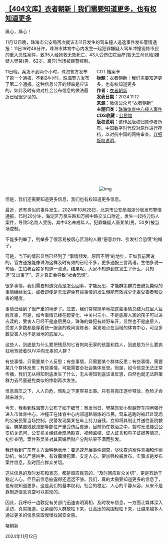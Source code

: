 <!--1731452456000-->
[【404文库】衣者朝新｜我们需要知道更多，也有权知道更多](https://chinadigitaltimes.net/chinese/713009.html)
------

<p>痛心，痛心！</p><p>11月12日晚，珠海市公安局再次就该市11日发生的驾车撞人逃逸事件发布警情通报：11日19时48分许，珠海市体育中心内发生一起犯罪嫌疑人驾车冲撞锻炼市民的重大恶性案件，致35人经抢救无效死亡、43人受伤住院治疗(暂无生命危险)嫌疑人樊某(男，62岁，离异)当场被民警控制。</p><div style="width:42%;float:right;padding-left:20px"><div class="su-spoiler su-spoiler-style-fancy su-spoiler-icon-chevron-circle su-spoiler-closed" data-scroll-offset="0" data-anchor-in-url="no"><div class="su-spoiler-title" tabindex="0" role="button"><span class="su-spoiler-icon"></span>CDT 档案卡</div><div class="su-spoiler-content su-u-clearfix su-u-trim"><strong>标题：</strong>衣者朝新｜我们需要知道更多，也有权知道更多<br><strong>作者：</strong><a href="https://chinadigitaltimes.net/space/衣者朝新" target="_blank">衣者朝新</a><br><strong>发表日期：</strong>2024.11.12<br><strong>来源：</strong><a href="https://archive.ph/pxMOq" target="_blank">微信公众号“衣者朝新”</a><br><strong>主题归类：</strong><a href="https://chinadigitaltimes.net/space/珠海体育中心撞人事件" target="_blank">珠海体育中心撞人事件</a><br><strong>CDS收藏：</strong><a href="https://chinadigitaltimes.net/space/%E5%85%AC%E6%B0%91%E9%A6%86" target="_blank" rel="noopener">公民馆</a><br><strong>版权说明：</strong>该作品版权归原作者所有。中国数字时代仅对原作进行存档，以对抗中国的网络审查。<a href="https://chinadigitaltimes.net/chinese/copyright">详细版权说明</a>。</div></div></div><p>11日晚，案发不到两个小时，珠海警方发布了第一个通报，不到24小时，珠海警方发布了第二个通报。这种信息公开的频率是应该的，如此及时有效对社会公布信息的做法最近已经很少见的。</p><p><img decoding="async" src="data:image/svg+xml,%3Csvg%20xmlns='http://www.w3.org/2000/svg'%20viewBox='0%200%200%200'%3E%3C/svg%3E" alt="img" data-lazy-src="https://chinadigitaltimes.net/chinese/files/2024/11/post-713009-6733a5ed1c618."><noscript><img decoding="async" src="https://chinadigitaltimes.net/chinese/files/2024/11/post-713009-6733a5ed1c618." alt="img"></noscript></p><p>但是，我们还需要知道更多信息，我们也有权知道更多信息。</p><p>最近，还有类似的事件发生。2024年10月28日，北京市公安局海淀分局发布警情通报，15时20分许，海淀区万泉庄路和万柳中路交叉口附近，发生一起持刀伤人案件，导致5名路人受伤，其中3名未成年人。犯罪嫌疑人唐某某(男，50岁)被当场控制。</p><p>不能多列举了，列举多了很容易被居心叵测的人戴“恶意炒作、引发社会恐慌”的帽子。</p><p>可是，当下的情形显然已经到了 “事情频发、原因不明”的地步，正如我前面说的，官方通报能像珠海这样及时有效的已经不多，更多通报三言两语，生怕多说一句话，生怕老百姓多知道一点点。结果呢，大家不知道到底发生了什么，只知道“又出事了”。这才真正会导致“社会恐慌”。</p><p>很多事情，我们需要知道究竟是怎么回事，才能反思、才能群策群力去避免类似的事情继续发生，或者即便是无法避免有些事情的发生但能有效减少无辜受害者和受害的程度。</p><p>事情已经到了很严重的地步了。过去，我们常常简单地把这些事情总结为底层人互戕互害，可是，如今事情已经在起变化，中关村三小，不是底层人家的孩子可以进去读的，受害人已经不是底层民众，珠海的嫌犯有越野车开，显然也不是底层人，受害人多数都是穿着统一服装的晚间锻炼者、案发地点在当地的体育中心，可见多数受害人也不是当地的底层人。</p><p>这些人，到底是为什么要把残忍的匕首刺向无辜的孩童和路人，到底是为什么要疯狂地驾驶着SUV冲向无辜的人群？</p><p>有些事情，只需要某个人反思；有些事情，只需要某个群体反思；有些事情，需要某几个群体反思；有些事情，可能需要全社会集体反思。但是，如今信息无法正常传播，我们无从得知到底发生了什么，无从得知到底该谁反思，自然也就无法群策群力去尽量避免类似的惨剧再次发生。</p><p>信息高压之下，人人自危，慌乱之下更容易出事。只有将高压逐步释放，危险才会越来越少。</p><p>今天，我看到珠海警方公布了如下细节：案发当日，樊某驾驶小型越野车闯闸强行进入市体育中心，冲撞正在体育中心内部道路锻炼的市民，驾车逃跑时被赶赴现场的公安民警当场控制。民警发现樊某在车上持刀自残，立即将其制止并送往医院救治。樊某自残致颈部等部位严重受伤后昏迷，目前仍在救治之中，暂时无法接受公安机关讯问。公安机关经综合现场勘查、视频监控、证人证言和电子证据等情况，初步查明，案件系樊某对其离婚后财产分割结果不满而引发。</p><p>我还看到广东有关方面明确表示：要迅速开展事件调查，尽快查清案件真相和作案动机，依法严惩凶手，有效震慑犯罪、安定人心。要加强权威发布，实事求是发布案件信息，及时回应群众关切。</p><p>这些信息的及时发布和表态，都是顺应民意的，“及时回应群众关切”，更是有助于稳定人心，但目前信息披露得还远远不够。我们，真的太需要知道更多的信息了，也有权知道更多，这是我们的基本权利。社会的稳定、人心的平静从容，从来不是靠制造信息真空可以实现的。</p><p>因此，我呼吁一边敦促有关部门迅速查明真相、及时发布信息，一方面让媒体深入采访、真实报道，让紧绷的人群放松下来，让高压的氛围轻松下来，让越来越多人通过更多的信息获取慢慢找回安全感。</p><p>褚朝新</p><p>2024年11月12日</p><div class="addtoany_share_save_container addtoany_content addtoany_content_bottom"><div class="a2a_kit a2a_kit_size_32 addtoany_list" data-a2a-url="https://chinadigitaltimes.net/chinese/713009.html" data-a2a-title="【404文库】衣者朝新｜我们需要知道更多，也有权知道更多"><a class="a2a_button_facebook" href="https://www.addtoany.com/add_to/facebook?linkurl=https%3A%2F%2Fchinadigitaltimes.net%2Fchinese%2F713009.html&amp;linkname=%E3%80%90404%E6%96%87%E5%BA%93%E3%80%91%E8%A1%A3%E8%80%85%E6%9C%9D%E6%96%B0%EF%BD%9C%E6%88%91%E4%BB%AC%E9%9C%80%E8%A6%81%E7%9F%A5%E9%81%93%E6%9B%B4%E5%A4%9A%EF%BC%8C%E4%B9%9F%E6%9C%89%E6%9D%83%E7%9F%A5%E9%81%93%E6%9B%B4%E5%A4%9A" title="Facebook" rel="nofollow noopener" target="_blank"></a><a class="a2a_button_twitter" href="https://www.addtoany.com/add_to/twitter?linkurl=https%3A%2F%2Fchinadigitaltimes.net%2Fchinese%2F713009.html&amp;linkname=%E3%80%90404%E6%96%87%E5%BA%93%E3%80%91%E8%A1%A3%E8%80%85%E6%9C%9D%E6%96%B0%EF%BD%9C%E6%88%91%E4%BB%AC%E9%9C%80%E8%A6%81%E7%9F%A5%E9%81%93%E6%9B%B4%E5%A4%9A%EF%BC%8C%E4%B9%9F%E6%9C%89%E6%9D%83%E7%9F%A5%E9%81%93%E6%9B%B4%E5%A4%9A" title="Twitter" rel="nofollow noopener" target="_blank"></a><a class="a2a_button_telegram" href="https://www.addtoany.com/add_to/telegram?linkurl=https%3A%2F%2Fchinadigitaltimes.net%2Fchinese%2F713009.html&amp;linkname=%E3%80%90404%E6%96%87%E5%BA%93%E3%80%91%E8%A1%A3%E8%80%85%E6%9C%9D%E6%96%B0%EF%BD%9C%E6%88%91%E4%BB%AC%E9%9C%80%E8%A6%81%E7%9F%A5%E9%81%93%E6%9B%B4%E5%A4%9A%EF%BC%8C%E4%B9%9F%E6%9C%89%E6%9D%83%E7%9F%A5%E9%81%93%E6%9B%B4%E5%A4%9A" title="Telegram" rel="nofollow noopener" target="_blank"></a><a class="a2a_button_reddit" href="https://www.addtoany.com/add_to/reddit?linkurl=https%3A%2F%2Fchinadigitaltimes.net%2Fchinese%2F713009.html&amp;linkname=%E3%80%90404%E6%96%87%E5%BA%93%E3%80%91%E8%A1%A3%E8%80%85%E6%9C%9D%E6%96%B0%EF%BD%9C%E6%88%91%E4%BB%AC%E9%9C%80%E8%A6%81%E7%9F%A5%E9%81%93%E6%9B%B4%E5%A4%9A%EF%BC%8C%E4%B9%9F%E6%9C%89%E6%9D%83%E7%9F%A5%E9%81%93%E6%9B%B4%E5%A4%9A" title="Reddit" rel="nofollow noopener" target="_blank"></a><a class="a2a_button_whatsapp" href="https://www.addtoany.com/add_to/whatsapp?linkurl=https%3A%2F%2Fchinadigitaltimes.net%2Fchinese%2F713009.html&amp;linkname=%E3%80%90404%E6%96%87%E5%BA%93%E3%80%91%E8%A1%A3%E8%80%85%E6%9C%9D%E6%96%B0%EF%BD%9C%E6%88%91%E4%BB%AC%E9%9C%80%E8%A6%81%E7%9F%A5%E9%81%93%E6%9B%B4%E5%A4%9A%EF%BC%8C%E4%B9%9F%E6%9C%89%E6%9D%83%E7%9F%A5%E9%81%93%E6%9B%B4%E5%A4%9A" title="WhatsApp" rel="nofollow noopener" target="_blank"></a><a class="a2a_button_email" href="https://www.addtoany.com/add_to/email?linkurl=https%3A%2F%2Fchinadigitaltimes.net%2Fchinese%2F713009.html&amp;linkname=%E3%80%90404%E6%96%87%E5%BA%93%E3%80%91%E8%A1%A3%E8%80%85%E6%9C%9D%E6%96%B0%EF%BD%9C%E6%88%91%E4%BB%AC%E9%9C%80%E8%A6%81%E7%9F%A5%E9%81%93%E6%9B%B4%E5%A4%9A%EF%BC%8C%E4%B9%9F%E6%9C%89%E6%9D%83%E7%9F%A5%E9%81%93%E6%9B%B4%E5%A4%9A" title="Email" rel="nofollow noopener" target="_blank"></a><a class="a2a_button_copy_link" href="https://www.addtoany.com/add_to/copy_link?linkurl=https%3A%2F%2Fchinadigitaltimes.net%2Fchinese%2F713009.html&amp;linkname=%E3%80%90404%E6%96%87%E5%BA%93%E3%80%91%E8%A1%A3%E8%80%85%E6%9C%9D%E6%96%B0%EF%BD%9C%E6%88%91%E4%BB%AC%E9%9C%80%E8%A6%81%E7%9F%A5%E9%81%93%E6%9B%B4%E5%A4%9A%EF%BC%8C%E4%B9%9F%E6%9C%89%E6%9D%83%E7%9F%A5%E9%81%93%E6%9B%B4%E5%A4%9A" title="Copy Link" rel="nofollow noopener" target="_blank"></a><a class="a2a_dd addtoany_share_save addtoany_share" href="https://www.addtoany.com/share"></a></div></div>
